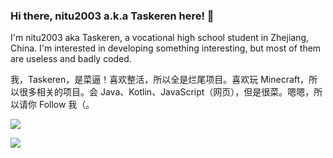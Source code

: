 ### Hi there, nitu2003 a.k.a Taskeren here! 👋

I'm nitu2003 aka Taskeren, a vocational high school student in Zhejiang, China. I'm interested in developing something interesting, but most of them are useless and badly coded.

我，Taskeren，是菜逼！喜欢整活，所以全是烂尾项目。喜欢玩 Minecraft，所以很多相关的项目。会 Java、Kotlin、JavaScript（网页），但是很菜。嗯嗯，所以请你 Follow 我（。

![](https://github-readme-stats.vercel.app/api?username=Taskeren&show_icons=true&theme=dracula)

![](https://github-readme-stats.vercel.app/api/top-langs/?username=Taskeren&layout=compact&theme=dracula)

<!--
**nitu2003/nitu2003** is a ✨ _special_ ✨ repository because its `README.md` (this file) appears on your GitHub profile.

Here are some ideas to get you started:

- 🔭 I’m currently working on ...
- 🌱 I’m currently learning ...
- 👯 I’m looking to collaborate on ...
- 🤔 I’m looking for help with ...
- 💬 Ask me about ...
- 📫 How to reach me: ...
- 😄 Pronouns: ...
- ⚡ Fun fact: ...
-->
